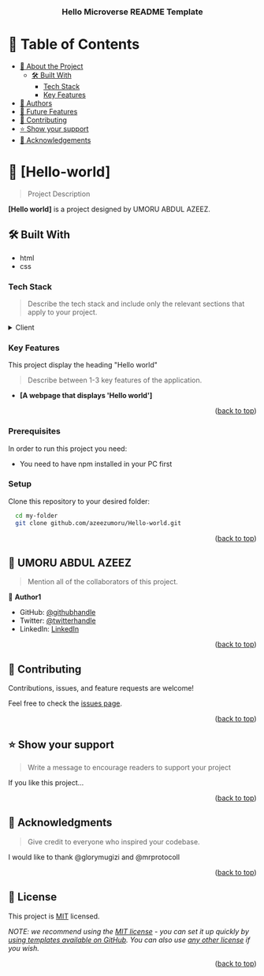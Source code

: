 <a name="readme-top"></a>

<div align="center">

  <h3><b>Hello Microverse README Template</b></h3>

</div>

# 📗 Table of Contents

- [📖 About the Project](#about-project)
  - [🛠 Built With](#built-with)
    - [Tech Stack](#tech-stack)
    - [Key Features](#key-features)
- [👥 Authors](#authors)
- [🔭 Future Features](#future-features)
- [🤝 Contributing](#contributing)
- [⭐️ Show your support](#support)
- [🙏 Acknowledgements](#acknowledgements)




# 📖 [Hello-world]

> Project Description

**[Hello world]** is a project designed by UMORU ABDUL AZEEZ.

## 🛠 Built With 

- html
- css

### Tech Stack <a name="tech-stack"></a>

> Describe the tech stack and include only the relevant sections that apply to your project.

<details>
  <summary>Client</summary>
  <ul>
    <li><a href="https://html.com/">html</a></li>
    <li><a href=https://www.w3.org/Style/CSS/Overview.en.html
>css</a></li>
  </ul>
</details>

### Key Features 

This project display the heading "Hello world"

> Describe between 1-3 key features of the application.

- **[A webpage that displays 'Hello world']**


<p align="right">(<a href="#readme-top">back to top</a>)</p>


### Prerequisites

In order to run this project you need:

- You need to have npm installed in your PC first



### Setup

Clone this repository to your desired folder:

```sh
  cd my-folder
  git clone github.com/azeezumoru/Hello-world.git
```
<p align="right">(<a href="#readme-top">back to top</a>)</p>

<!-- AUTHORS -->

## 👥 **UMORU ABDUL AZEEZ**

> Mention all of the collaborators of this project.

👤 **Author1**

- GitHub: [@githubhandle](https://github.com/azeezumoru)
- Twitter: [@twitterhandle](https://twitter.com/azeez_umoru)
- LinkedIn: [LinkedIn](https://linkedin.com/in/umoru-abdul-azeez-527921194)

<p align="right">(<a href="#readme-top">back to top</a>)</p>


<!-- CONTRIBUTING -->

## 🤝 Contributing <a name="contributing"></a>

Contributions, issues, and feature requests are welcome!

Feel free to check the [issues page](../../issues/).

<p align="right">(<a href="#readme-top">back to top</a>)</p>

<!-- SUPPORT -->

## ⭐️ Show your support <a name="support"></a>

> Write a message to encourage readers to support your project

If you like this project...

<p align="right">(<a href="#readme-top">back to top</a>)</p>

<!-- ACKNOWLEDGEMENTS -->

## 🙏 Acknowledgments <a name="acknowledgements"></a>

> Give credit to everyone who inspired your codebase.

I would like to thank @glorymugizi and @mrprotocoll


<p align="right">(<a href="#readme-top">back to top</a>)</p>

<!-- FAQ (optional) -->

<!-- LICENSE -->

## 📝 License <a name="license"></a>

This project is [MIT](./LICENSE) licensed.

_NOTE: we recommend using the [MIT license](https://choosealicense.com/licenses/mit/) - you can set it up quickly by [using templates available on GitHub](https://docs.github.com/en/communities/setting-up-your-project-for-healthy-contributions/adding-a-license-to-a-repository). You can also use [any other license](https://choosealicense.com/licenses/) if you wish._

<p align="right">(<a href="#readme-top">back to top</a>)</p>